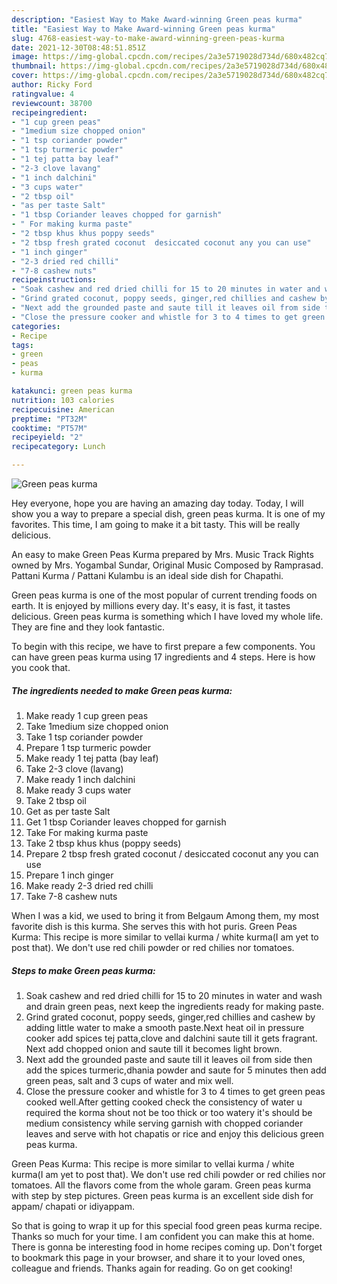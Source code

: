 ```yaml
---
description: "Easiest Way to Make Award-winning Green peas kurma"
title: "Easiest Way to Make Award-winning Green peas kurma"
slug: 4768-easiest-way-to-make-award-winning-green-peas-kurma
date: 2021-12-30T08:48:51.851Z
image: https://img-global.cpcdn.com/recipes/2a3e5719028d734d/680x482cq70/green-peas-kurma-recipe-main-photo.jpg
thumbnail: https://img-global.cpcdn.com/recipes/2a3e5719028d734d/680x482cq70/green-peas-kurma-recipe-main-photo.jpg
cover: https://img-global.cpcdn.com/recipes/2a3e5719028d734d/680x482cq70/green-peas-kurma-recipe-main-photo.jpg
author: Ricky Ford
ratingvalue: 4
reviewcount: 38700
recipeingredient:
- "1 cup green peas"
- "1medium size chopped onion"
- "1 tsp coriander powder"
- "1 tsp turmeric powder"
- "1 tej patta bay leaf"
- "2-3 clove lavang"
- "1 inch dalchini"
- "3 cups water"
- "2 tbsp oil"
- "as per taste Salt"
- "1 tbsp Coriander leaves chopped for garnish"
- " For making kurma paste"
- "2 tbsp khus khus poppy seeds"
- "2 tbsp fresh grated coconut  desiccated coconut any you can use"
- "1 inch ginger"
- "2-3 dried red chilli"
- "7-8 cashew nuts"
recipeinstructions:
- "Soak cashew and red dried chilli for 15 to 20 minutes in water and wash and drain green peas, next keep the ingredients ready for making paste."
- "Grind grated coconut, poppy seeds, ginger,red chillies and cashew by adding little water to make a smooth paste.Next heat oil in pressure cooker add spices tej patta,clove and dalchini saute till it gets fragrant. Next add chopped onion and saute till it becomes light brown."
- "Next add the grounded paste and saute till it leaves oil from side then add the spices turmeric,dhania powder and saute for 5 minutes then add green peas, salt and 3 cups of water and mix well."
- "Close the pressure cooker and whistle for 3 to 4 times to get green peas cooked well.After getting cooked check the consistency of water u required the korma shout not be too thick or too watery it&#39;s should be medium consistency while serving garnish with chopped coriander leaves and serve with hot chapatis or rice and enjoy this delicious green peas kurma."
categories:
- Recipe
tags:
- green
- peas
- kurma

katakunci: green peas kurma 
nutrition: 103 calories
recipecuisine: American
preptime: "PT32M"
cooktime: "PT57M"
recipeyield: "2"
recipecategory: Lunch

---
```



![Green peas kurma](https://img-global.cpcdn.com/recipes/2a3e5719028d734d/680x482cq70/green-peas-kurma-recipe-main-photo.jpg)

Hey everyone, hope you are having an amazing day today. Today, I will show you a way to prepare a special dish, green peas kurma. It is one of my favorites. This time, I am going to make it a bit tasty. This will be really delicious.

An easy to make Green Peas Kurma prepared by Mrs. Music Track Rights owned by Mrs. Yogambal Sundar, Original Music Composed by Ramprasad. Pattani Kurma / Pattani Kulambu is an ideal side dish for Chapathi.

Green peas kurma is one of the most popular of current trending foods on earth. It is enjoyed by millions every day. It's easy, it is fast, it tastes delicious. Green peas kurma is something which I have loved my whole life. They are fine and they look fantastic.


To begin with this recipe, we have to first prepare a few components. You can have green peas kurma using 17 ingredients and 4 steps. Here is how you cook that.

<!--inarticleads1-->

##### The ingredients needed to make Green peas kurma:

1. Make ready 1 cup green peas
1. Take 1medium size chopped onion
1. Take 1 tsp coriander powder
1. Prepare 1 tsp turmeric powder
1. Make ready 1 tej patta (bay leaf)
1. Take 2-3 clove (lavang)
1. Make ready 1 inch dalchini
1. Make ready 3 cups water
1. Take 2 tbsp oil
1. Get as per taste Salt
1. Get 1 tbsp Coriander leaves chopped for garnish
1. Take  For making kurma paste
1. Take 2 tbsp khus khus (poppy seeds)
1. Prepare 2 tbsp fresh grated coconut / desiccated coconut any you can use
1. Prepare 1 inch ginger
1. Make ready 2-3 dried red chilli
1. Take 7-8 cashew nuts


When I was a kid, we used to bring it from Belgaum Among them, my most favorite dish is this kurma. She serves this with hot puris. Green Peas Kurma: This recipe is more similar to vellai kurma / white kurma(I am yet to post that). We don&#39;t use red chili powder or red chilies nor tomatoes. 

<!--inarticleads2-->

##### Steps to make Green peas kurma:

1. Soak cashew and red dried chilli for 15 to 20 minutes in water and wash and drain green peas, next keep the ingredients ready for making paste.
1. Grind grated coconut, poppy seeds, ginger,red chillies and cashew by adding little water to make a smooth paste.Next heat oil in pressure cooker add spices tej patta,clove and dalchini saute till it gets fragrant. Next add chopped onion and saute till it becomes light brown.
1. Next add the grounded paste and saute till it leaves oil from side then add the spices turmeric,dhania powder and saute for 5 minutes then add green peas, salt and 3 cups of water and mix well.
1. Close the pressure cooker and whistle for 3 to 4 times to get green peas cooked well.After getting cooked check the consistency of water u required the korma shout not be too thick or too watery it&#39;s should be medium consistency while serving garnish with chopped coriander leaves and serve with hot chapatis or rice and enjoy this delicious green peas kurma.


Green Peas Kurma: This recipe is more similar to vellai kurma / white kurma(I am yet to post that). We don&#39;t use red chili powder or red chilies nor tomatoes. All the flavors come from the whole garam. Green peas kurma with step by step pictures. Green peas kurma is an excellent side dish for appam/ chapati or idiyappam. 

So that is going to wrap it up for this special food green peas kurma recipe. Thanks so much for your time. I am confident you can make this at home. There is gonna be interesting food in home recipes coming up. Don't forget to bookmark this page in your browser, and share it to your loved ones, colleague and friends. Thanks again for reading. Go on get cooking!
